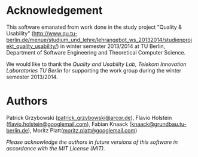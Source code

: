 Acknowledgement
===============

This software emanated from work done in the study project "Quality & Usability" (<http://www.qu.tu-berlin.de/menue/studium_und_lehre/lehrangebot_ws_20132014/studienprojekt_quality_usability/>) in winter semester 2013/2014 at TU Berlin, Department of Software Engineering and Theoretical Computer Science.

We would like to thank the *Quality and Usability Lab, Telekom Innovation Laboratories TU Berlin* for supporting the work group during the winter semester 2013/2014.

Authors
=======

Patrick Grzybowski (<patrick_grzybowski@arcor.de>), Flavio Holstein (<flavio.holstein@googlemail.com>), Fabian Knaack (<knaack@grundbau.tu-berlin.de>), Moritz Platt(<moritz.platt@googlemail.com>)

*Please acknowledge the authors in future versions of this software in accordance with the MIT License (MIT).*
